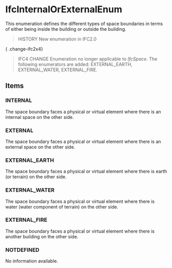 # IfcInternalOrExternalEnum

This enumeration defines the different types of space boundaries in terms of either being inside the building or outside the building.<!-- end of definition -->

> HISTORY New enumeration in IFC2.0

{ .change-ifc2x4}
> IFC4 CHANGE Enumeration no longer applicable to _IfcSpace_. The following enumerators are added: EXTERNAL_EARTH, EXTERNAL_WATER, EXTERNAL_FIRE.

## Items

### INTERNAL
The space boundary faces a physical or virtual element where there is an internal space on the other side.

### EXTERNAL
The space boundary faces a physical or virtual element where there is an external space on the other side.

### EXTERNAL_EARTH
The space boundary faces a physical or virtual element where there is earth (or terrain) on the other side.

### EXTERNAL_WATER
The space boundary faces a physical or virtual element where there is water (water component of terrain) on the other side.

### EXTERNAL_FIRE
The space boundary faces a physical or virtual element where there is another building on the other side.

### NOTDEFINED
No information available.
